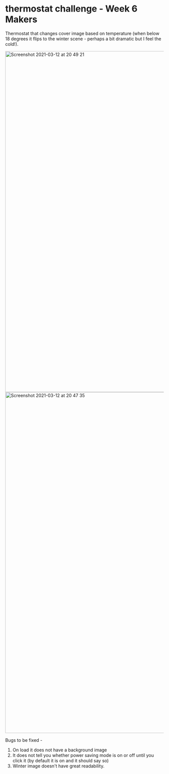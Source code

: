 # thermostat challenge - Week 6 Makers 

Thermostat that changes cover image based on temperature (when below 18 degrees it flips to the winter scene - perhaps a bit dramatic but I feel the cold!).

<img width="1084" alt="Screenshot 2021-03-12 at 20 49 21" src="https://user-images.githubusercontent.com/76783075/110996969-9ee22d80-8374-11eb-9803-0255932005cc.png">


<img width="1084" alt="Screenshot 2021-03-12 at 20 47 35" src="https://user-images.githubusercontent.com/76783075/110997061-c3d6a080-8374-11eb-9f11-4473191ba692.png">

Bugs to be fixed - 
1. On load it does not have a background image
2. It does not tell you whether power saving mode is on or off until you click it (by default it is on and it should say so)
3. Winter image doesn't have great readability. 
